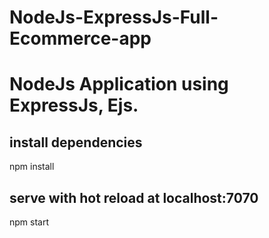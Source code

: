 # NodeJs-ExpressJs-Full-Ecommerce-app
# NodeJs Application using ExpressJs, Ejs.

## install dependencies
npm install

## serve with hot reload at localhost:7070
npm start
